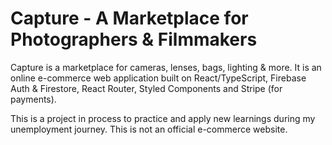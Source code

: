 # Capture - A Marketplace for Photographers & Filmmakers

Capture is a marketplace for cameras, lenses, bags, lighting & more.
It is an online e-commerce web application built on React/TypeScript, Firebase Auth & Firestore, React Router, Styled Components and Stripe (for payments). 

This is a project in process to practice and apply new learnings during my unemployment journey. This is not an official e-commerce website. 